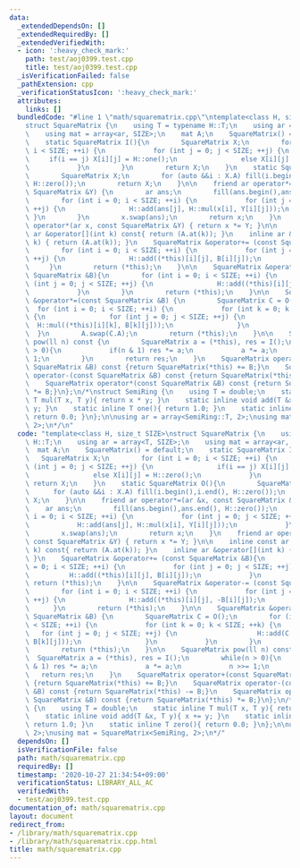 ```yaml
---
data:
  _extendedDependsOn: []
  _extendedRequiredBy: []
  _extendedVerifiedWith:
  - icon: ':heavy_check_mark:'
    path: test/aoj0399.test.cpp
    title: test/aoj0399.test.cpp
  _isVerificationFailed: false
  _pathExtension: cpp
  _verificationStatusIcon: ':heavy_check_mark:'
  attributes:
    links: []
  bundledCode: "#line 1 \"math/squarematrix.cpp\"\ntemplate<class H, size_t SIZE>\n\
    struct SquareMatrix {\n    using T = typename H::T;\n    using ar = array<T, SIZE>;\n\
    \    using mat = array<ar, SIZE>;\n    mat A;\n    SquareMatrix() = default;\n\
    \    static SquareMatrix I(){\n        SquareMatrix X;\n        for (int i = 0;\
    \ i < SIZE; ++i) {\n            for (int j = 0; j < SIZE; ++j) {\n           \
    \     if(i == j) X[i][j] = H::one();\n                else X[i][j] = H::zero();\n\
    \            }\n        }\n        return X;\n    }\n    static SquareMatrix O(){\n\
    \        SquareMatrix X;\n        for (auto &&i : X.A) fill(i.begin(),i.end(),\
    \ H::zero());\n        return X;\n    }\n\n    friend ar operator*=(ar &x, const\
    \ SquareMatrix &Y) {\n        ar ans;\n        fill(ans.begin(),ans.end(), H::zero());\n\
    \        for (int i = 0; i < SIZE; ++i) {\n            for (int j = 0; j < SIZE;\
    \ ++j) {\n                H::add(ans[j], H::mul(x[i], Y[i][j]));\n           \
    \ }\n        }\n        x.swap(ans);\n        return x;\n    }\n    friend ar\
    \ operator*(ar x, const SquareMatrix &Y) { return x *= Y; }\n\n    inline const\
    \ ar &operator[](int k) const{ return (A.at(k)); }\n    inline ar &operator[](int\
    \ k) { return (A.at(k)); }\n    SquareMatrix &operator+= (const SquareMatrix &B){\n\
    \        for (int i = 0; i < SIZE; ++i) {\n            for (int j = 0; j < SIZE;\
    \ ++j) {\n                H::add((*this)[i][j], B[i][j]);\n            }\n   \
    \     }\n        return (*this);\n    }\n\n    SquareMatrix &operator-= (const\
    \ SquareMatrix &B){\n        for (int i = 0; i < SIZE; ++i) {\n            for\
    \ (int j = 0; j < SIZE; ++j) {\n                H::add((*this)[i][j], -B[i][j]);\n\
    \            }\n        }\n        return (*this);\n    }\n\n    SquareMatrix\
    \ &operator*=(const SquareMatrix &B) {\n        SquareMatrix C = O();\n      \
    \  for (int i = 0; i < SIZE; ++i) {\n            for (int k = 0; k < SIZE; ++k)\
    \ {\n                for (int j = 0; j < SIZE; ++j) {\n                    H::add(C[i][j],\
    \  H::mul((*this)[i][k], B[k][j]));\n                }\n            }\n      \
    \  }\n        A.swap(C.A);\n        return (*this);\n    }\n\n    SquareMatrix\
    \ pow(ll n) const {\n        SquareMatrix a = (*this), res = I();\n        while(n\
    \ > 0){\n            if(n & 1) res *= a;\n            a *= a;\n            n >>=\
    \ 1;\n        }\n        return res;\n    }\n    SquareMatrix operator+(const\
    \ SquareMatrix &B) const {return SquareMatrix(*this) += B;}\n    SquareMatrix\
    \ operator-(const SquareMatrix &B) const {return SquareMatrix(*this) -= B;}\n\
    \    SquareMatrix operator*(const SquareMatrix &B) const {return SquareMatrix(*this)\
    \ *= B;}\n};\n/*\nstruct SemiRing {\n    using T = double;\n    static inline\
    \ T mul(T x, T y){ return x * y; }\n    static inline void add(T &x, T y){ x +=\
    \ y; }\n    static inline T one(){ return 1.0; }\n    static inline T zero(){\
    \ return 0.0; }\n};\n\nusing ar = array<SemiRing::T, 2>;\nusing mat = SquareMatrix<SemiRing,\
    \ 2>;\n*/\n"
  code: "template<class H, size_t SIZE>\nstruct SquareMatrix {\n    using T = typename\
    \ H::T;\n    using ar = array<T, SIZE>;\n    using mat = array<ar, SIZE>;\n  \
    \  mat A;\n    SquareMatrix() = default;\n    static SquareMatrix I(){\n     \
    \   SquareMatrix X;\n        for (int i = 0; i < SIZE; ++i) {\n            for\
    \ (int j = 0; j < SIZE; ++j) {\n                if(i == j) X[i][j] = H::one();\n\
    \                else X[i][j] = H::zero();\n            }\n        }\n       \
    \ return X;\n    }\n    static SquareMatrix O(){\n        SquareMatrix X;\n  \
    \      for (auto &&i : X.A) fill(i.begin(),i.end(), H::zero());\n        return\
    \ X;\n    }\n\n    friend ar operator*=(ar &x, const SquareMatrix &Y) {\n    \
    \    ar ans;\n        fill(ans.begin(),ans.end(), H::zero());\n        for (int\
    \ i = 0; i < SIZE; ++i) {\n            for (int j = 0; j < SIZE; ++j) {\n    \
    \            H::add(ans[j], H::mul(x[i], Y[i][j]));\n            }\n        }\n\
    \        x.swap(ans);\n        return x;\n    }\n    friend ar operator*(ar x,\
    \ const SquareMatrix &Y) { return x *= Y; }\n\n    inline const ar &operator[](int\
    \ k) const{ return (A.at(k)); }\n    inline ar &operator[](int k) { return (A.at(k));\
    \ }\n    SquareMatrix &operator+= (const SquareMatrix &B){\n        for (int i\
    \ = 0; i < SIZE; ++i) {\n            for (int j = 0; j < SIZE; ++j) {\n      \
    \          H::add((*this)[i][j], B[i][j]);\n            }\n        }\n       \
    \ return (*this);\n    }\n\n    SquareMatrix &operator-= (const SquareMatrix &B){\n\
    \        for (int i = 0; i < SIZE; ++i) {\n            for (int j = 0; j < SIZE;\
    \ ++j) {\n                H::add((*this)[i][j], -B[i][j]);\n            }\n  \
    \      }\n        return (*this);\n    }\n\n    SquareMatrix &operator*=(const\
    \ SquareMatrix &B) {\n        SquareMatrix C = O();\n        for (int i = 0; i\
    \ < SIZE; ++i) {\n            for (int k = 0; k < SIZE; ++k) {\n             \
    \   for (int j = 0; j < SIZE; ++j) {\n                    H::add(C[i][j],  H::mul((*this)[i][k],\
    \ B[k][j]));\n                }\n            }\n        }\n        A.swap(C.A);\n\
    \        return (*this);\n    }\n\n    SquareMatrix pow(ll n) const {\n      \
    \  SquareMatrix a = (*this), res = I();\n        while(n > 0){\n            if(n\
    \ & 1) res *= a;\n            a *= a;\n            n >>= 1;\n        }\n     \
    \   return res;\n    }\n    SquareMatrix operator+(const SquareMatrix &B) const\
    \ {return SquareMatrix(*this) += B;}\n    SquareMatrix operator-(const SquareMatrix\
    \ &B) const {return SquareMatrix(*this) -= B;}\n    SquareMatrix operator*(const\
    \ SquareMatrix &B) const {return SquareMatrix(*this) *= B;}\n};\n/*\nstruct SemiRing\
    \ {\n    using T = double;\n    static inline T mul(T x, T y){ return x * y; }\n\
    \    static inline void add(T &x, T y){ x += y; }\n    static inline T one(){\
    \ return 1.0; }\n    static inline T zero(){ return 0.0; }\n};\n\nusing ar = array<SemiRing::T,\
    \ 2>;\nusing mat = SquareMatrix<SemiRing, 2>;\n*/"
  dependsOn: []
  isVerificationFile: false
  path: math/squarematrix.cpp
  requiredBy: []
  timestamp: '2020-10-27 21:34:54+09:00'
  verificationStatus: LIBRARY_ALL_AC
  verifiedWith:
  - test/aoj0399.test.cpp
documentation_of: math/squarematrix.cpp
layout: document
redirect_from:
- /library/math/squarematrix.cpp
- /library/math/squarematrix.cpp.html
title: math/squarematrix.cpp
---
```

